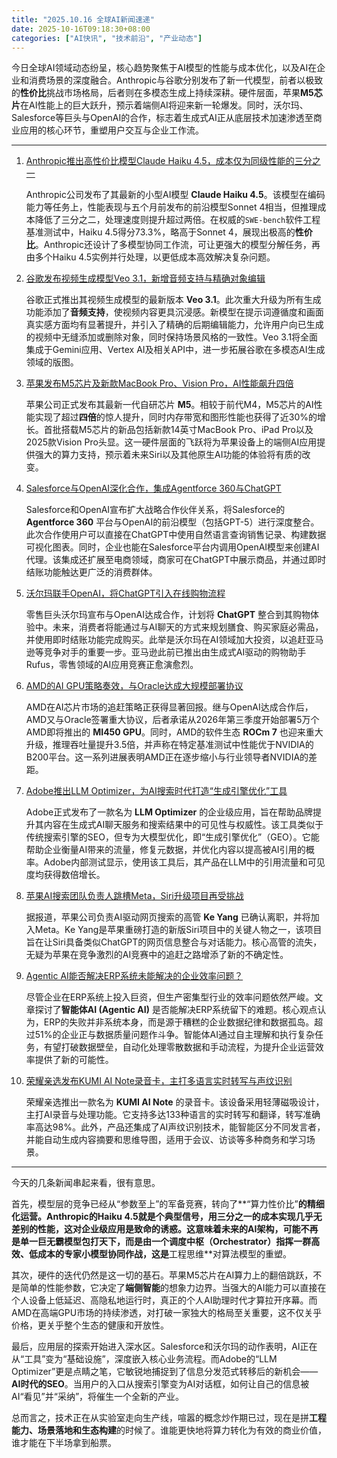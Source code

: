 ```yaml
---
title: "2025.10.16 全球AI新闻速递"
date: 2025-10-16T09:18:30+08:00
categories: ["AI快讯", "技术前沿", "产业动态"]
---
```


今日全球AI领域动态纷呈，核心趋势聚焦于AI模型的性能与成本优化，以及AI在企业和消费场景的深度融合。Anthropic与谷歌分别发布了新一代模型，前者以极致的**性价比**挑战市场格局，后者则在多模态生成上持续深耕。硬件层面，苹果**M5芯片**在AI性能上的巨大跃升，预示着端侧AI将迎来新一轮爆发。同时，沃尔玛、Salesforce等巨头与OpenAI的合作，标志着生成式AI正从底层技术加速渗透至商业应用的核心环节，重塑用户交互与企业工作流。

---

1.  [Anthropic推出高性价比模型Claude Haiku 4.5，成本仅为同级性能的三分之一](https://www.ithome.com/0/889/779.htm)

    Anthropic公司发布了其最新的小型AI模型 **Claude Haiku 4.5**。该模型在编码能力等任务上，性能表现与五个月前发布的前沿模型Sonnet 4相当，但推理成本降低了三分之二，处理速度则提升超过两倍。在权威的`SWE-bench`软件工程基准测试中，Haiku 4.5得分73.3%，略高于Sonnet 4，展现出极高的**性价比**。Anthropic还设计了多模型协同工作流，可让更强大的模型分解任务，再由多个Haiku 4.5实例并行处理，以更低成本高效解决复杂问题。

2.  [谷歌发布视频生成模型Veo 3.1，新增音频支持与精确对象编辑](https://www.ithome.com/0/889/786.htm)

    谷歌正式推出其视频生成模型的最新版本 **Veo 3.1**。此次重大升级为所有生成功能添加了**音频支持**，使视频内容更具沉浸感。新模型在提示词遵循度和画面真实感方面均有显著提升，并引入了精确的后期编辑能力，允许用户向已生成的视频中无缝添加或删除对象，同时保持场景风格的一致性。Veo 3.1将全面集成于Gemini应用、Vertex AI及相关API中，进一步拓展谷歌在多模态AI生成领域的版图。

3.  [苹果发布M5芯片及新款MacBook Pro、Vision Pro，AI性能飙升四倍](https://www.ithome.com/0/889/794.htm)

    苹果公司正式发布其最新一代自研芯片 **M5**。相较于前代M4，M5芯片的AI性能实现了超过**四倍**的惊人提升，同时内存带宽和图形性能也获得了近30%的增长。首批搭载M5芯片的新品包括新款14英寸MacBook Pro、iPad Pro以及2025款Vision Pro头显。这一硬件层面的飞跃将为苹果设备上的端侧AI应用提供强大的算力支持，预示着未来Siri以及其他原生AI功能的体验将有质的改变。

4.  [Salesforce与OpenAI深化合作，集成Agentforce 360与ChatGPT](https://analyticsindiamag.com/ai-news-updates/salesforce-openai-partner-to-integrate-agentforce-360-and-chatgpt/)

    Salesforce和OpenAI宣布扩大战略合作伙伴关系，将Salesforce的 **Agentforce 360** 平台与OpenAI的前沿模型（包括GPT-5）进行深度整合。此次合作使用户可以直接在ChatGPT中使用自然语言查询销售记录、构建数据可视化图表。同时，企业也能在Salesforce平台内调用OpenAI模型来创建AI代理。该集成还扩展至电商领域，商家可在ChatGPT中展示商品，并通过即时结账功能触达更广泛的消费群体。

5.  [沃尔玛联手OpenAI，将ChatGPT引入在线购物流程](https://analyticsindiamag.com/ai-news-updates/walmart-partners-with-openai-to-bring-chatgpt-to-shopping/)

    零售巨头沃尔玛宣布与OpenAI达成合作，计划将 **ChatGPT** 整合到其购物体验中。未来，消费者将能通过与AI聊天的方式来规划膳食、购买家庭必需品，并使用即时结账功能完成购买。此举是沃尔玛在AI领域加大投资，以追赶亚马逊等竞争对手的重要一步。亚马逊此前已推出由生成式AI驱动的购物助手Rufus，零售领域的AI应用竞赛正愈演愈烈。

6.  [AMD的AI GPU策略奏效，与Oracle达成大规模部署协议](https://analyticsindiamag.com/global-tech/amds-gpu-strategy-is-paying-off-big/)

    AMD在AI芯片市场的追赶策略正获得显著回报。继与OpenAI达成合作后，AMD又与Oracle签署重大协议，后者承诺从2026年第三季度开始部署5万个AMD即将推出的 **MI450 GPU**。同时，AMD的软件生态 **ROCm 7** 也迎来重大升级，推理吞吐量提升3.5倍，并声称在特定基准测试中性能优于NVIDIA的B200平台。这一系列进展表明AMD正在逐步缩小与行业领导者NVIDIA的差距。

7.  [Adobe推出LLM Optimizer，为AI搜索时代打造“生成引擎优化”工具](https://analyticsindiamag.com/ai-news-updates/adobe-unveils-llm-optimizer-to-boost-brand-visibility-in-ai-search/)

    Adobe正式发布了一款名为 **LLM Optimizer** 的企业级应用，旨在帮助品牌提升其内容在生成式AI聊天服务和搜索结果中的可见性与权威性。该工具类似于传统搜索引擎的SEO，但专为大模型优化，即“生成引擎优化”（GEO）。它能帮助企业衡量AI带来的流量，修复元数据，并优化内容以提高被AI引用的概率。Adobe内部测试显示，使用该工具后，其产品在LLM中的引用流量和可见度均获得数倍增长。

8.  [苹果AI搜索团队负责人跳槽Meta，Siri升级项目再受挑战](https://www.ithome.com/0/889/792.htm)

    据报道，苹果公司负责AI驱动网页搜索的高管 **Ke Yang** 已确认离职，并将加入Meta。Ke Yang是苹果重磅打造的新版Siri项目中的关键人物之一，该项目旨在让Siri具备类似ChatGPT的网页信息整合与对话能力。核心高管的流失，无疑为苹果在竞争激烈的AI竞赛中的追赶之路增添了新的不确定性。

9.  [Agentic AI能否解决ERP系统未能解决的企业效率问题？](https://analyticsindiamag.com/ai-features/can-agentic-ai-fix-enterprise-efficiency-where-erp-failed/)

    尽管企业在ERP系统上投入巨资，但生产密集型行业的效率问题依然严峻。文章探讨了**智能体AI (Agentic AI)** 是否能解决ERP系统留下的难题。核心观点认为，ERP的失败并非系统本身，而是源于糟糕的企业数据纪律和数据孤岛。超过51%的企业正与数据质量问题作斗争。智能体AI通过自主理解和执行复杂任务，有望打破数据壁垒，自动化处理零散数据和手动流程，为提升企业运营效率提供了新的可能性。

10. [荣耀亲选发布KUMI AI Note录音卡，主打多语言实时转写与声纹识别](https://www.ithome.com/0/889/764.htm)

    荣耀亲选推出一款名为 **KUMI AI Note** 的录音卡。该设备采用轻薄磁吸设计，主打AI录音与处理功能。它支持多达133种语言的实时转写和翻译，转写准确率高达98%。此外，产品还集成了AI声纹识别技术，能智能区分不同发言者，并能自动生成内容摘要和思维导图，适用于会议、访谈等多种商务和学习场景。

---

今天的几条新闻串起来看，很有意思。

首先，模型层的竞争已经从“参数至上”的军备竞赛，转向了**“算力性价比”**的精细化运营。Anthropic的Haiku 4.5就是个典型信号，用三分之一的成本实现几乎无差别的性能，这对企业级应用是致命的诱惑。这意味着未来的AI架构，可能不再是单一巨无霸模型包打天下，而是由一个调度中枢（Orchestrator）指挥一群高效、低成本的专家小模型协同作战，这是**工程思维**对算法模型的重塑。

其次，硬件的迭代仍然是这一切的基石。苹果M5芯片在AI算力上的翻倍跳跃，不是简单的性能参数，它决定了**端侧智能**的想象力边界。当强大的AI能力可以直接在个人设备上低延迟、高隐私地运行时，真正的个人AI助理时代才算拉开序幕。而AMD在高端GPU市场的持续渗透，对打破一家独大的格局至关重要，这不仅关乎价格，更关乎整个生态的健康和开放性。

最后，应用层的探索开始进入深水区。Salesforce和沃尔玛的动作表明，AI正在从“工具”变为“基础设施”，深度嵌入核心业务流程。而Adobe的“LLM Optimizer”更是点睛之笔，它敏锐地捕捉到了信息分发范式转移后的新机会——**AI时代的SEO**。当用户的入口从搜索引擎变为AI对话框，如何让自己的信息被AI“看见”并“采纳”，将催生一个全新的产业。

总而言之，技术正在从实验室走向生产线，喧嚣的概念炒作期已过，现在是拼**工程能力、场景落地和生态构建**的时候了。谁能更快地将算力转化为有效的商业价值，谁才能在下半场拿到船票。